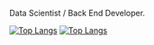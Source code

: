 Data Scientist / Back End Developer. 

[![Top Langs](https://github-readme-stats.vercel.app/api/top-langs/?username=inderaihsan)](https://github.com/anuraghazra/github-readme-stats) 
[![Top Langs](https://github-readme-stats.vercel.app/api/top-langs/?username=inderaihsan&layout=compact&theme=vision-friendly-dark)](https://github.com/anuraghazra/github-readme-stats)
<!---
inderaihsan/inderaihsan is a ✨ special ✨ repository because its `README.md` (this file) appears on your GitHub profile.
You can click the Preview link to take a look at your changes.
--->
